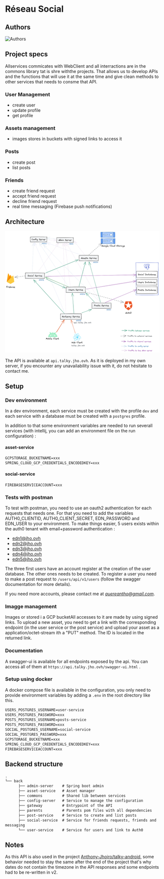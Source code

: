 # Réseau Social

## Authors
![Authors](https://contrib.rocks/image?repo=cybe-m1/anthony_quere_rsx)

## Project specs
Allservices commicates with WebClient and all interractions are in the commons library tat is shre withthe projects. 
That allows us to develop APIs and the functions that will use it at the same time and give clean methods to other 
services that needs to consme that API. 

### User Management
- create user
- update profile
- get profile

### Assets management
- images stores in buckets with signed links to access it

### Posts
- create post
- list posts

### Friends
- create friend request
- accept friend request
- decline friend request
- real time messaging (Firebase push notifications)

## Architecture
![Architecture](docs/assets/arch.png)

The API is available at `api.talky.jho.ovh`. As it is deployed in my own server, if you encounter any unavailability 
issue with it, do not hésitate to contact me.  

## Setup
### Dev environment
In a dev environment, each service must be created with the profile `dev` and each service with a database must be 
created with a `postgres` profile.

In addition to that some environment variables are needed to run severall services (with intellij, you can add an 
environment file on the run configuration) :
#### asset-service
```
GCPSTORAGE_BUCKETNAME=xxx
SPRING_CLOUD_GCP_CREDENTIALS_ENCODEDKEY=xxx
```

#### social-service
```
FIREBASESERVICEACCOUNT=xxx
```

### Tests with postman
To test with postman, you need to use an oauth2 authentication for each requests that needs one. For that you need to 
add the variables AUTH0_CLIENTID, AUTH0_CLIENT_SECRET, EDN_PASSWORD and EDN_USER to your environment. To make things 
easier, 5 users exists within the auth0 tenant with email+password authentication : 
- edn1@jho.ovh  
- edn2@jho.ovh  
- edn3@jho.ovh  
- edn4@jho.ovh  
- edn5@jho.ovh

The three first users have an account register at the creation of the user database. The other ones needs to be created. 
To register a user you need to make a post request to `/users/api/v1/users` (follow the swagger documentation for more 
details).

If you need more accounts, please contact me at *quereantho@gmail.com*. 


### Imagge management
Images or stored i a GCP bucketAll accesses to it are made by using signed links. To upload a new asset, you need to 
get a link with the corresponding endpoint (in the user service or the post service) and upload your asset as a 
application/octet-stream ith a "PUT" method. The ID is located in the returned link. 

### Documentation
A swagger-ui is available for all endpoints exposed by the api. You can access all of them at 
`https://api.talky.jho.ovh/swagger-ui.html` .

### Setup using docker
A docker compose file is available in the configuration, you only need to provide environment variables by adding a 
`.env` in the root directory like this.

```
USERS_POSTGRES_USERNAME=user-service
USERS_POSTGRES_PASSWORD=xxx
POSTS_POSTGRES_USERNAME=posts-service
POSTS_POSTGRES_PASSWORD=xxx
SOCIAL_POSTGRES_USERNAME=social-service
SOCIAL_POSTGRES_PASSWORD=xxx
GCPSTORAGE_BUCKETNAME=xxx
SPRING_CLOUD_GCP_CREDENTIALS_ENCODEDKEY=xxx
FIREBASESERVICEACCOUNT=xxx
```


## Backend structure
```
.
└── back
      ├── admin-server    # Spring boot admin
      ├── asset-service   # Asset manager
      ├── commons         # Shared lib between services
      ├── config-server   # Service to manage the configuration
      ├── gateway         # Entrypoint of the API
      ├── parents         # Parents pom files with all dependencies
      ├── post-service    # Service to create and list posts
      ├── social-service  # Service for friends requests, friends and messaging
      └── user-service    # Service for users and link to Auth0
```

## Notes
As this API is also used in the project [Anthony-Jhoiro/talky-android](https://github.com/Anthony-Jhoiro/talky-android),
some behavior needed to stay the same after the end of the project that's why dates do not contain the timezone in the 
API responses and some endpoints had to be re-written in v2.    
